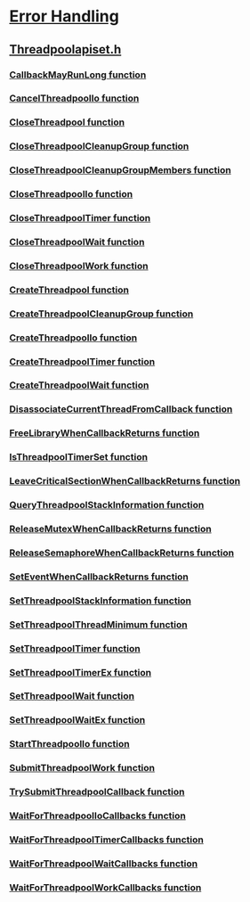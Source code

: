 # [Error Handling](../_debug/index.md)
## [Threadpoolapiset.h](index.md)
### [CallbackMayRunLong function](../threadpoolapiset/nf-threadpoolapiset-callbackmayrunlong.md)
### [CancelThreadpoolIo function](../threadpoolapiset/nf-threadpoolapiset-cancelthreadpoolio.md)
### [CloseThreadpool function](../threadpoolapiset/nf-threadpoolapiset-closethreadpool.md)
### [CloseThreadpoolCleanupGroup function](../threadpoolapiset/nf-threadpoolapiset-closethreadpoolcleanupgroup.md)
### [CloseThreadpoolCleanupGroupMembers function](../threadpoolapiset/nf-threadpoolapiset-closethreadpoolcleanupgroupmembers.md)
### [CloseThreadpoolIo function](../threadpoolapiset/nf-threadpoolapiset-closethreadpoolio.md)
### [CloseThreadpoolTimer function](../threadpoolapiset/nf-threadpoolapiset-closethreadpooltimer.md)
### [CloseThreadpoolWait function](../threadpoolapiset/nf-threadpoolapiset-closethreadpoolwait.md)
### [CloseThreadpoolWork function](../threadpoolapiset/nf-threadpoolapiset-closethreadpoolwork.md)
### [CreateThreadpool function](../threadpoolapiset/nf-threadpoolapiset-createthreadpool.md)
### [CreateThreadpoolCleanupGroup function](../threadpoolapiset/nf-threadpoolapiset-createthreadpoolcleanupgroup.md)
### [CreateThreadpoolIo function](../threadpoolapiset/nf-threadpoolapiset-createthreadpoolio.md)
### [CreateThreadpoolTimer function](../threadpoolapiset/nf-threadpoolapiset-createthreadpooltimer.md)
### [CreateThreadpoolWait function](../threadpoolapiset/nf-threadpoolapiset-createthreadpoolwait.md)
### [DisassociateCurrentThreadFromCallback function](../threadpoolapiset/nf-threadpoolapiset-disassociatecurrentthreadfromcallback.md)
### [FreeLibraryWhenCallbackReturns function](../threadpoolapiset/nf-threadpoolapiset-freelibrarywhencallbackreturns.md)
### [IsThreadpoolTimerSet function](../threadpoolapiset/nf-threadpoolapiset-isthreadpooltimerset.md)
### [LeaveCriticalSectionWhenCallbackReturns function](../threadpoolapiset/nf-threadpoolapiset-leavecriticalsectionwhencallbackreturns.md)
### [QueryThreadpoolStackInformation function](../threadpoolapiset/nf-threadpoolapiset-querythreadpoolstackinformation.md)
### [ReleaseMutexWhenCallbackReturns function](../threadpoolapiset/nf-threadpoolapiset-releasemutexwhencallbackreturns.md)
### [ReleaseSemaphoreWhenCallbackReturns function](../threadpoolapiset/nf-threadpoolapiset-releasesemaphorewhencallbackreturns.md)
### [SetEventWhenCallbackReturns function](../threadpoolapiset/nf-threadpoolapiset-seteventwhencallbackreturns.md)
### [SetThreadpoolStackInformation function](../threadpoolapiset/nf-threadpoolapiset-setthreadpoolstackinformation.md)
### [SetThreadpoolThreadMinimum function](../threadpoolapiset/nf-threadpoolapiset-setthreadpoolthreadminimum.md)
### [SetThreadpoolTimer function](../threadpoolapiset/nf-threadpoolapiset-setthreadpooltimer.md)
### [SetThreadpoolTimerEx function](../threadpoolapiset/nf-threadpoolapiset-setthreadpooltimerex.md)
### [SetThreadpoolWait function](../threadpoolapiset/nf-threadpoolapiset-setthreadpoolwait.md)
### [SetThreadpoolWaitEx function](../threadpoolapiset/nf-threadpoolapiset-setthreadpoolwaitex.md)
### [StartThreadpoolIo function](../threadpoolapiset/nf-threadpoolapiset-startthreadpoolio.md)
### [SubmitThreadpoolWork function](../threadpoolapiset/nf-threadpoolapiset-submitthreadpoolwork.md)
### [TrySubmitThreadpoolCallback function](../threadpoolapiset/nf-threadpoolapiset-trysubmitthreadpoolcallback.md)
### [WaitForThreadpoolIoCallbacks function](../threadpoolapiset/nf-threadpoolapiset-waitforthreadpooliocallbacks.md)
### [WaitForThreadpoolTimerCallbacks function](../threadpoolapiset/nf-threadpoolapiset-waitforthreadpooltimercallbacks.md)
### [WaitForThreadpoolWaitCallbacks function](../threadpoolapiset/nf-threadpoolapiset-waitforthreadpoolwaitcallbacks.md)
### [WaitForThreadpoolWorkCallbacks function](../threadpoolapiset/nf-threadpoolapiset-waitforthreadpoolworkcallbacks.md)
